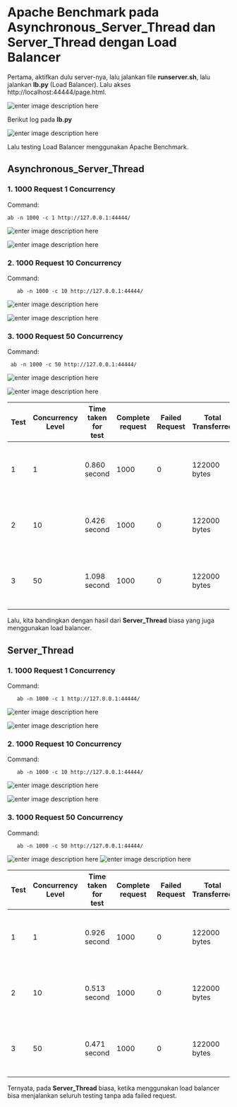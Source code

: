 
# Apache Benchmark pada Asynchronous_Server_Thread dan Server_Thread dengan Load Balancer


Pertama, aktifkan dulu server-nya, lalu jalankan file **runserver.sh**, lalu jalankan **lb.py** (Load Balancer). Lalu akses http://localhost:44444/page.html.

![enter image description here](https://github.com/Armunz/PROGJAR_05111740000025/blob/master/tugas10/dokum/page.html.png?raw=true)

Berikut log pada **lb.py**

![enter image description here](https://github.com/Armunz/PROGJAR_05111740000025/blob/master/tugas10/dokum/log%20lb.py.png?raw=true)

Lalu testing Load Balancer menggunakan Apache Benchmark.

## Asynchronous_Server_Thread

### 1. 1000 Request 1 Concurrency

Command:

    ab -n 1000 -c 1 http://127.0.0.1:44444/

![enter image description here](https://github.com/Armunz/PROGJAR_05111740000025/blob/master/tugas10/dokum/-n%201000%20-c%201.png?raw=true)

![enter image description here](https://github.com/Armunz/PROGJAR_05111740000025/blob/master/tugas10/dokum/-n%201000%20-c%201%20%282%29.png?raw=true)

### 2. 1000 Request 10 Concurrency

Command:

       ab -n 1000 -c 10 http://127.0.0.1:44444/

![enter image description here](https://github.com/Armunz/PROGJAR_05111740000025/blob/master/tugas10/dokum/-n%201000%20-c%2010.png?raw=true)

![enter image description here](https://github.com/Armunz/PROGJAR_05111740000025/blob/master/tugas10/dokum/-n%201000%20-c%2010%20%282%29.png?raw=true)

### 3. 1000 Request 50 Concurrency

Command:

     ab -n 1000 -c 50 http://127.0.0.1:44444/

![enter image description here](https://github.com/Armunz/PROGJAR_05111740000025/blob/master/tugas10/dokum/-n%201000%20-c%2050.png?raw=true)

![enter image description here](https://github.com/Armunz/PROGJAR_05111740000025/blob/master/tugas10/dokum/-n%201000%20-c%2050%20%282%29.png?raw=true)

| Test | Concurrency Level | Time taken for test | Complete request | Failed Request | Total Transferred | Request Per Second | Time Per Request | Transfer Rate|
|--|--|--|--|--|--|--|--|--|
|1|1|0.860 second|1000|0|122000 bytes|1163.32 [#/sec] mean|0.860 [ms] (mean, across all concurrent request)|138.60 [KBytes/sec] received|
|2|10|0.426 second|1000|0|122000 bytes|2345.40 [#/sec] mean|0.426 [ms] (mean, across all concurrent request)|279.43 [KBytes/sec] received|
|3|50|1.098 second|1000|0|122000 bytes|910.84 [#/sec] mean|1.098 [ms] (mean, across all concurrent request)|108.52 [KBytes/sec] received|

Lalu, kita bandingkan dengan hasil dari **Server_Thread** biasa yang juga menggunakan load balancer.

## Server_Thread

### 1. 1000 Request 1 Concurrency
Command:

       ab -n 1000 -c 1 http://127.0.0.1:44444/

![enter image description here](https://raw.githubusercontent.com/Armunz/PROGJAR_05111740000025/master/tugas10/dokum/server_thread/-n%201000%20-c%201.png)

![enter image description here](https://raw.githubusercontent.com/Armunz/PROGJAR_05111740000025/master/tugas10/dokum/server_thread/-n%201000%20-c%201%20%282%29.png)

### 2. 1000 Request 10 Concurrency
Command:

       ab -n 1000 -c 10 http://127.0.0.1:44444/

![enter image description here](https://raw.githubusercontent.com/Armunz/PROGJAR_05111740000025/master/tugas10/dokum/server_thread/-n%201000%20-c%2010.png)

![enter image description here](https://raw.githubusercontent.com/Armunz/PROGJAR_05111740000025/master/tugas10/dokum/server_thread/-n%201000%20-c%2010%20%282%29.png)
### 3. 1000 Request 50 Concurrency
Command:

       ab -n 1000 -c 50 http://127.0.0.1:44444/

![enter image description here](https://raw.githubusercontent.com/Armunz/PROGJAR_05111740000025/master/tugas10/dokum/server_thread/-n%201000%20-c%2050.png)
![enter image description here](https://raw.githubusercontent.com/Armunz/PROGJAR_05111740000025/master/tugas10/dokum/server_thread/-n%201000%20-c%2050%20%282%29.png)

| Test | Concurrency Level | Time taken for test | Complete request | Failed Request | Total Transferred | Request Per Second | Time Per Request | Transfer Rate|
|--|--|--|--|--|--|--|--|--|
|1|1|0.926 second|1000|0|122000 bytes|1080.29 [#/sec] mean|0.926 [ms] (mean, across all concurrent request)|128.71 [KBytes/sec] received|
|2|10|0.513 second|1000|0|122000 bytes|1949.27 [#/sec] mean|0.513 [ms] (mean, across all concurrent request)|232.34 [KBytes/sec] received|
|3|50|0.471 second|1000|0|122000 bytes|2121.15 [#/sec] mean|0.471 [ms] (mean, across all concurrent request)|252.72 [KBytes/sec] received|

Ternyata, pada **Server_Thread** biasa, ketika menggunakan load balancer bisa menjalankan seluruh testing tanpa ada failed request.

